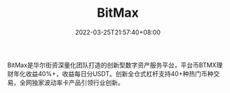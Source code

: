 ﻿---
weight: 
title: "BitMax"
description: "BitMax是一家由华尔街资深量化交易团队打造的全球化战略布局的数字资产国际站。"
date: 2022-03-25T21:57:40+08:00
lastmod: 2022-03-25T16:45:40+08:00
draft: false
authors: ["Metabd"]
featuredImage: "bitmax.webp"
link: ""
tags: ["交易所","BitMax"]
categories: ["navigation"]
navigation: ["交易所"]
lightgallery: true
toc: true
pinned: false
recommend: false
recommend1: false
---
BitMax是华尔街资深量化团队打造的创新型数字资产服务平台，平台币BTMX理财年化收益40%+，收益每日分USDT。创新全仓式杠杆支持40+种热门币种交易，全网独家波动率卡产品引领行业创新。
